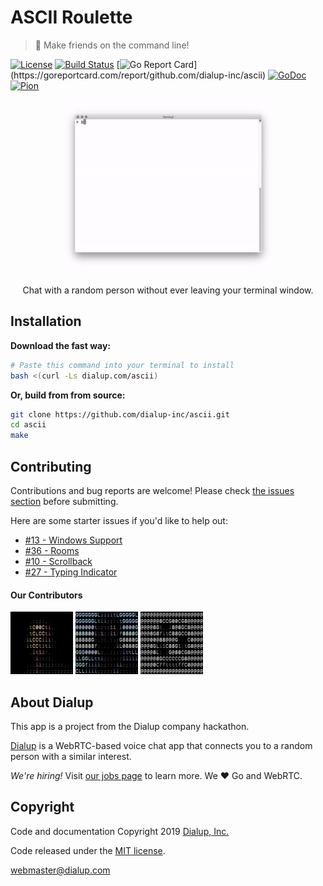# ASCII Roulette

> 👾 Make friends on the command line!

[![License](https://img.shields.io/github/license/dialup-inc/ascii.svg)](LICENSE)
[![Build Status](https://travis-ci.org/dialup-inc/ascii.svg?branch=master)](https://travis-ci.org/dialup-inc/ascii)
[![Go Report Card](https://goreportcard.com/badge/github.com/dialup-inc/ascii?)](https://goreportcard.com/report/github.com/dialup-inc/ascii)
[![GoDoc](https://godoc.org/github.com/dialup-inc/ascii?status.svg)](https://godoc.org/github.com/dialup-inc/ascii)
[![Pion](https://img.shields.io/badge/Pion-v2.0.22-red.svg)](https://github.com/pion/webrtc)

<p align="center">
  <img height="279" width="350" src=".github/demo.gif" />
</p>
<p align="center">Chat with a random person without ever leaving your terminal window.</p>

## Installation

**Download the fast way:**

```sh
# Paste this command into your terminal to install
bash <(curl -Ls dialup.com/ascii)
```

**Or, build from from source:**

```sh
git clone https://github.com/dialup-inc/ascii.git
cd ascii
make
```

## Contributing

Contributions and bug reports are welcome! Please check [the issues section](https://github.com/dialup-inc/ascii/issues) before submitting.

Here are some starter issues if you'd like to help out:
- [#13 - Windows Support](https://github.com/dialup-inc/ascii/issues/13)
- [#36 - Rooms](https://github.com/dialup-inc/ascii/issues/34)
- [#10 - Scrollback](https://github.com/dialup-inc/ascii/issues/10)
- [#27 - Typing Indicator](https://github.com/dialup-inc/ascii/issues/27)

#### Our Contributors

<a href="https://github.com/maxhawkins"><img src="avatar/contributors/maxhawkins.png" width="100" height="100"></a>
<a href="https://github.com/Sean-Der"><img src="avatar/contributors/Sean-Der.png" width="100" height="100"></a>
<a href="https://github.com/djbaskin"><img src="avatar/contributors/djbaskin.png" width="100" height="100"></a>

## About Dialup

This app is a project from the Dialup company hackathon.

[Dialup](https://dialup.com) is a WebRTC-based voice chat app that connects you to a random person with a similar interest.

_We're hiring!_ Visit [our jobs page](https://dialup.com/jobs) to learn more. We ❤️ Go and WebRTC.

## Copyright

Code and documentation Copyright 2019 [Dialup, Inc.](https://dialup.com)

Code released under the [MIT license](LICENSE).

[webmaster@dialup.com](mailto:webmaster@dialup.com)
